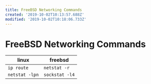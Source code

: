 ```yaml
---
title: FreeBSD Networking Commands
created: '2019-10-02T10:13:57.688Z'
modified: '2019-10-02T10:18:06.733Z'
---
```


# FreeBSD Networking Commands

| linux | freebsd |
|----|----|
| `ip route` | `netstat -r` |
| `netstat -lpn` | `sockstat -l4` |
